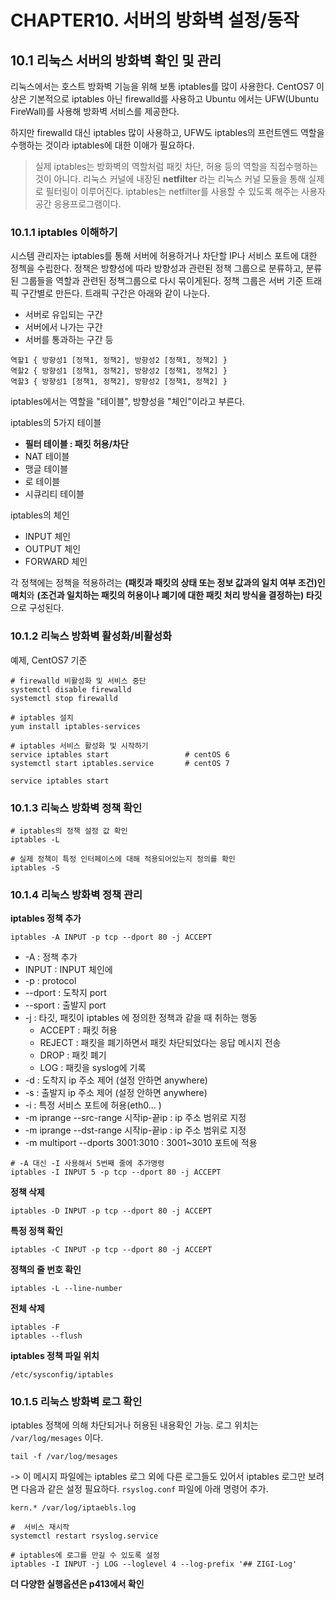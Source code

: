# CHAPTER10. 서버의 방화벽 설정/동작

## 10.1 리눅스 서버의 방화벽 확인 및 관리
리눅스에서는 호스트 방화벽 기능을 위해 보통 iptables를 많이 사용한다. CentOS7 이상은 기본적으로 iptables 아닌 firewalld를 사용하고 Ubuntu 에서는 UFW(Ubuntu FireWall)를 사용해 방화벽 서비스를 제공한다. 

하지만 firewalld 대신 iptables 많이 사용하고, UFW도 iptables의 프런트엔드 역할을 수행하는 것이라 iptables에 대한 이애가 필요하다. 

> 실제 iptables는 방화벽의 역할처럼 패킷 차단, 허용 등의 역할을 직접수행하는 것이 아니다. 리눅스 커널에 내장된 **netfilter** 라는 리눅스 커널 모듈을 통해 실제로 필터링이 이루어진다. iptables는 netfilter를 사용할 수 있도록 해주는 사용자 공간 응용프로그램이다. 


### 10.1.1 iptables 이해하기
시스템 관리자는 iptables를 통해 서버에 허용하거나 차단할 IP나 서비스 포트에 대한 정첵을 수립한다. 
정책은 방향성에 따라 방향성과 관련된 정책 그룹으로 분류하고, 분류된 그룹들을 역할과 관련된 정책그룹으로 다시 묶이게된다. 
정책 그룹은 서버 기준 트래픽 구간별로 만든다. 트래픽 구간은 아래와 같이 나눈다. 
- 서버로 유입되는 구간
- 서버에서 나가는 구간
- 서버를 통과하는 구간 등
```text
역할1 { 방향성1 [정책1, 정책2], 방향성2 [정책1, 정책2] }
역할2 { 방향성1 [정책1, 정책2], 방향성2 [정책1, 정책2] }
역할3 { 방향성1 [정책1, 정책2], 방향성2 [정책1, 정책2] }
```

iptables에서는 역할을 "테이블", 방향성을 "체인"이라고 부른다. 

iptables의 5가지 테이블
- **필터 테이블 : 패킷 허용/차단**
- NAT 테이블 
- 맹글 테이블
- 로 테이블
- 시큐리티 테이블 

iptables의 체인
- INPUT 체인
- OUTPUT 체인
- FORWARD 체인

각 정책에는 정책을 적용하려는 **(패킷과 패킷의 상태 또는 정보 값과의 일치 여부 조건)인 매치**와 **(조건과 일치하는 패킷의 허용이나 폐기에 대한 패킷 처리 방식을 결정하는) 타깃**으로 구성된다. 

### 10.1.2 리눅스 방화벽 활성화/비활성화
예제, CentOS7 기준
```shell
# firewalld 비활성화 및 서비스 중단
systemctl disable firewalld
systemctl stop firewalld

# iptables 설치
yum install iptables-services

# iptables 서비스 활성화 및 시작하기
service iptables start                 # centOS 6
systemctl start iptables.service       # centOS 7

service iptables start
```
### 10.1.3 리눅스 방화벽 정책 확인
```shell
# iptables의 정책 설정 값 확인
iptables -L
```

```shell
# 실제 정책이 특정 인터페이스에 대해 적용되어있는지 정의를 확인
iptables -S
```

### 10.1.4 리눅스 방화벽 정책 관리
**iptables 정책 추가**
```shell
iptables -A INPUT -p tcp --dport 80 -j ACCEPT
```
- -A : 정책 추가
- INPUT : INPUT 체인에
- -p : protocol
- --dport : 도착지 port 
- --sport : 출발지 port
- -j : 타깃, 패킷이 iptables 에 정의한 정책과 같을 때 취하는 행동
	- ACCEPT : 패킷 허용
	- REJECT : 패킷을 폐기하면서 패킷 차단되었다는 응답 메시지 전송
	- DROP : 패킷 폐기
	- LOG : 패킷을 syslog에 기록
- -d : 도착지 ip 주소 제어 (설정 안하면 anywhere)
- -s : 출발지 ip 주소 제어 (설정 안하면 anywhere)
- -i : 특정 서비스 포트에 허용(eth0... )
- -m iprange --src-range 시작ip-끝ip : ip 주소 범위로 지정
- -m iprange --dst-range 시작ip-끝ip : ip 주소 범위로 지정
- -m multiport --dports 3001:3010 : 3001~3010 포트에 적용
```shell
# -A 대신 -I 사용해서 5번째 줄에 추가명령
iptables -I INPUT 5 -p tcp --dport 80 -j ACCEPT
```

**정책 삭제**
```shell
iptables -D INPUT -p tcp --dport 80 -j ACCEPT
```

**특정 정책 확인**
```shell
iptables -C INPUT -p tcp --dport 80 -j ACCEPT
```

**정책의 줄 번호 확인**
```shell
iptables -L --line-number
```

**전체 삭제**
```shell
iptables -F
iptables --flush
```

**iptables 정책 파일 위치**
```
/etc/sysconfig/iptables
```

### 10.1.5 리눅스 방화벽 로그 확인
iptables 정책에 의해 차단되거나 허용된 내용확인 가능. 로그 위치는 `/var/log/mesages` 이다. 
```shell
tail -f /var/log/mesages
```
-> 이 메시지 파일에는 iptables 로그 외에 다른 로그들도 있어서 iptables 로그만 보려면 다음과 같은 설정 필요하다.  `rsyslog.conf` 파일에 아래 명령어 추가.
```
kern.* /var/log/iptaebls.log
```

```shell
#  서비스 재시작
systemctl restart rsyslog.service

# iptables에 로그를 만길 수 있도록 설정
iptables -I INPUT -j LOG --loglevel 4 --log-prefix '## ZIGI-Log'
```


**더 다양한 실행옵션은 p413에서 확인**